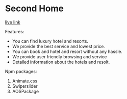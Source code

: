 # Second Home

[live link](https://react-second-home.netlify.app/)

Features:
* You can find luxury hotel and resorts.
* We provide the best service and lowest price.
* You can book and hotel and resort without any hassle.
* We provide user friendly browsing and service
* Detailed information about the hotels and resolt.

Npm packages: 
1. Animate.css
2. Swiperslider
3. AOSPackage